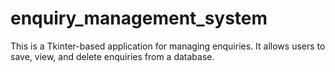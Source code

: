 # enquiry_management_system
This is a Tkinter-based application for managing enquiries. It allows users to save, view, and delete enquiries from a database.
